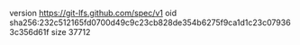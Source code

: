 version https://git-lfs.github.com/spec/v1
oid sha256:232c512165fd0700d49c9c23cb828de354b6275f9ca1d1c23c079363c356d61f
size 37712
